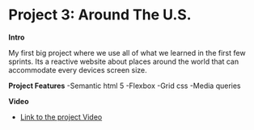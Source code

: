 # Project 3: Around The U.S.
  
**Intro**
  
My first big project where we use all of what we learned in the first few sprints. Its a reactive website about places around the world that can accommodate every devices screen size. 

**Project Features**
-Semantic html 5
-Flexbox
-Grid css
-Media queries
  
**Video**
  
* [Link to the project Video](https://drive.google.com/file/d/1f1er8BmMSQv1e9rolFJVWReN7zuuvGKL/view?usp=sharing)  

